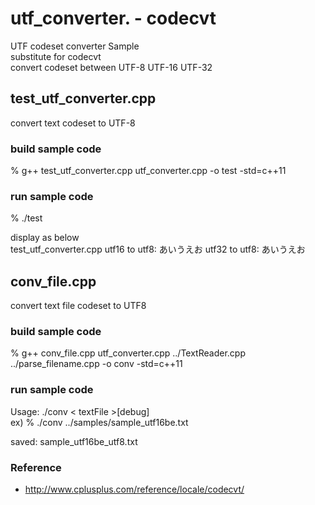 utf_converter. - codecvt
===============

UTF codeset converter Sample <br/>
substitute for codecvt <br/>
convert codeset between UTF-8  UTF-16 UTF-32 <br/>


## test_utf_converter.cpp <br/>
convert text codeset to UTF-8 <br/>

### build sample code
% g++ test_utf_converter.cpp  utf_converter.cpp -o test -std=c++11

### run sample code 
%  ./test <br/>

display as below <br/>
test_utf_converter.cpp
utf16 to utf8: あいうえお
utf32 to utf8: あいうえお


## conv_file.cpp <br/>
convert text file codeset to UTF8 <br/>

### build sample code
% g++ conv_file.cpp utf_converter.cpp  ../TextReader.cpp ../parse_filename.cpp -o conv -std=c++11 <br/>

### run sample code 
Usage: ./conv \< textFile \>[debug] <br/>
ex)
% ./conv ../samples/sample_utf16be.txt <br/>

saved: sample_utf16be_utf8.txt <br/>

### Reference <br/>
- http://www.cplusplus.com/reference/locale/codecvt/

